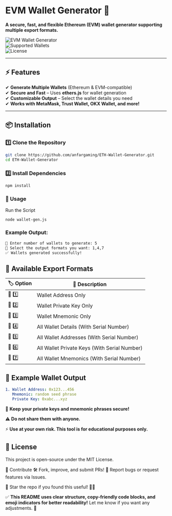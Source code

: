 # EVM Wallet Generator 🚀

**A secure, fast, and flexible Ethereum (EVM) wallet generator supporting multiple export formats.**  

![EVM Wallet Generator](https://img.shields.io/badge/Blockchain-EVM-blue?style=flat-square)  
![Supported Wallets](https://img.shields.io/badge/Supported%20Wallets-MetaMask%2C%20TrustWallet%2C%20OKX%2C%20and%20more-yellow)  
![License](https://img.shields.io/badge/License-MIT-green)  

---

## ⚡ Features  
✔ **Generate Multiple Wallets** (Ethereum & EVM-compatible)  
✔ **Secure and Fast** – Uses **ethers.js** for wallet generation  
✔ **Customizable Output** – Select the wallet details you need  
✔ **Works with MetaMask, Trust Wallet, OKX Wallet, and more!**  

---

## 📦 Installation  

### 1️⃣ Clone the Repository  
```sh
git clone https://github.com/anfargaming/ETH-Wallet-Generator.git
cd ETH-Wallet-Generator
```
### 2️⃣ Install Dependencies
```sh
npm install
```

### 🚀 Usage
Run the Script
```sh
node wallet-gen.js
```
### Example Output:
```sh
🔢 Enter number of wallets to generate: 5  
📂 Select the output formats you want: 1,4,7  
✅ Wallets generated successfully!  
```
## 📂 Available Export Formats  

| 🏷 **Option** | 📄 **Description** |
|--------------|------------------|
| 🔵 1️⃣ | Wallet Address Only |
| 🔵 2️⃣ | Wallet Private Key Only |
| 🔵 3️⃣ | Wallet Mnemonic Only |
| 🔵 4️⃣ | All Wallet Details (With Serial Number) |
| 🔵 5️⃣ | All Wallet Addresses (With Serial Number) |
| 🔵 6️⃣ | All Wallet Private Keys (With Serial Number) |
| 🔵 7️⃣ | All Wallet Mnemonics (With Serial Number) |


## 📜 Example Wallet Output
```yaml
1. Wallet Address: 0x123...456
   Mnemonic: random seed phrase
   Private Key: 0xabc...xyz
```

🔐 **Keep your private keys and mnemonic phrases secure!**  

⚠️ **Do not share them with anyone.**  

⚡ **Use at your own risk. This tool is for educational purposes only.**  

## 🔗 License
This project is open-source under the MIT License.

🌟 Contribute
🛠 Fork, improve, and submit PRs!
🐞 Report bugs or request features via Issues.

💙 Star the repo if you found this useful! 🚀✨



✅ **This README uses clear structure, copy-friendly code blocks, and emoji indicators for better readability!** Let me know if you want any adjustments. 🚀

